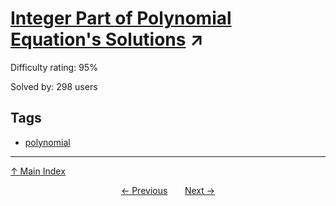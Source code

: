 # [Integer Part of Polynomial Equation's Solutions](https://projecteuler.net/problem=438) ↗️

Difficulty rating: 95%

Solved by: 298 users
## Tags

- [polynomial](../tags/polynomial.md)



---

[↑ Main Index](../README.md)


<div align=center><a href='437.md'>← Previous</a> &nbsp;&nbsp; &nbsp;&nbsp;  <a href='439.md'>Next →</a></div>

